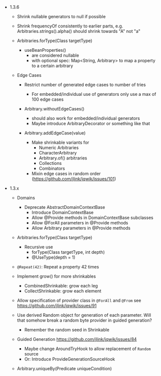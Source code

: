 - 1.3.6

    - Shrink nullable generators to null if possible
    
    - Shrink frequencyOf consistently to earlier parts, e.g.
      Arbitraries.strings().alpha() should shrink towards "A" not "a"
    
    - Arbitraries.forType(Class<T> targetType)
        - useBeanProperties()
            - are considered nullable
            - with optional spec: Map<String, Arbitrary> to map
              a property to a certain arbitrary

    - Edge Cases
    
        - Restrict number of generated edge cases to number of tries
            - For embedded/individual use of generators only use a max of 100 edge cases
        
        - Arbitrary.withoutEdgeCases() 
            - should also work for embedded/individual generators
            - Maybe introduce ArbitraryDecorator or something like that
        
        - Arbitrary.addEdgeCase(value) 
            - Make shrinkable variants for
                - Numeric Arbitraries
                - CharacterArbitrary
                - Arbitrary.of() arbitraries
                - Collections
                - Combinators
            - Mixin edge cases in random order (https://github.com/jlink/jqwik/issues/101)
    

- 1.3.x

    - Domains
        - Deprecate AbstractDomainContextBase
            - Introduce DomainContextBase
            - Allow @Provide methods in DomainContextBase subclasses
            - Allow @ForAll parameters in @Provide methods
            - Allow Arbitrary<T> parameters in @Provide methods 
    
    - Arbitraries.forType(Class<T> targetType)
        - Recursive use
            - forType(Class<T> targetType, int depth)
            - @UseType(depth = 1)

    - `@Repeat(42)`: Repeat a property 42 times

    - Implement grow() for more shrinkables
        - CombinedShrinkable: grow each leg
        - CollectShrinkable: grow each element

    - Allow specification of provider class in `@ForAll` and `@From`
      see https://github.com/jlink/jqwik/issues/91

    - Use derived Random object for generation of each parameter.
      Will that somehow break a random byte provider in guided generation?
      - Remember the random seed in Shrinkable

    - Guided Generation
      https://github.com/jlink/jqwik/issues/84
      - Maybe change AroundTryHook to allow replacement of `Random` source
      - Or: Introduce ProvideGenerationSourceHook
      
    - Arbitrary.uniqueBy(Predicate<T> uniqueCondition)
    

